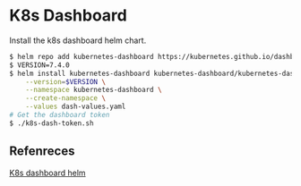 # K8s Dashboard

Install the k8s dashboard helm chart.

```sh
$ helm repo add kubernetes-dashboard https://kubernetes.github.io/dashboard/ && helm repo list
$ VERSION=7.4.0
$ helm install kubernetes-dashboard kubernetes-dashboard/kubernetes-dashboard \
    --version=$VERSION \
    --namespace kubernetes-dashboard \
    --create-namespace \
    --values dash-values.yaml
# Get the dashboard token
$ ./k8s-dash-token.sh
```

## Refenreces

[K8s dashboard helm](https://artifacthub.io/packages/helm/k8s-dashboard/kubernetes-dashboard)
